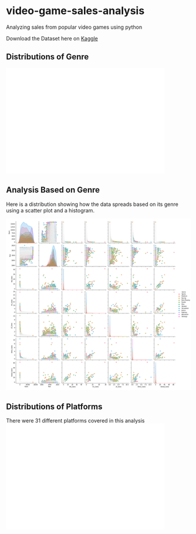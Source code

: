 # video-game-sales-analysis
Analyzing sales from popular video games  using python
 
Download the Dataset here on  [Kaggle](https://www.kaggle.com/datasets/gregorut/videogamesales)

## Distributions of Genre

![genre](charts/genre_plot.png)

## Analysis Based on Genre
Here is a distribution showing how the data spreads based on its genre using a scatter plot and a histogram.

![pairplot-genre](./charts/pairPlt.png)

## Distributions of Platforms

There were 31 different platforms covered in this analysis
![platforms](charts/platform_plot.png)